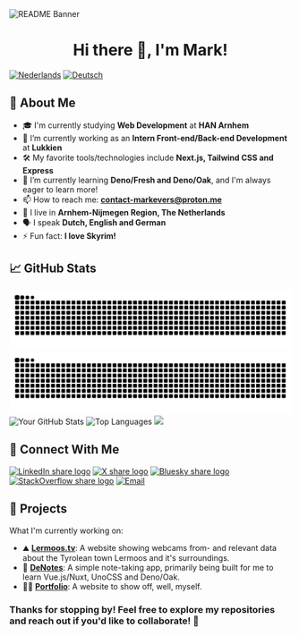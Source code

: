 <img src="/public/images/readme_banner.png" alt="README Banner">

<h1 align="center">Hi there 👋, I'm Mark!</h1>

[<img src="https://img.shields.io/badge/Nederlands%20🇳🇱-37a779?style=for-the-badge" alt="Nederlands">](https://github.com/markevers-dev/markevers-dev/blob/main/README_NL.md)
[<img src="https://img.shields.io/badge/Deutsch%20🇩🇪-37a779?style=for-the-badge" alt="Deutsch">](https://github.com/markevers-dev/markevers-dev/blob/main/README_DE.md)

## 🚀 About Me
- 🎓 I'm currently studying **Web Development** at **HAN Arnhem**
- 💼 I’m currently working as an **Intern Front-end/Back-end Development** at **Lukkien**
- 🛠️ My favorite tools/technologies include **Next.js, Tailwind CSS and Express**
- 🌱 I’m currently learning **Deno/Fresh and Deno/Oak**, and I'm always eager to learn more!
- 📫 How to reach me: **[contact-markevers@proton.me](mailto:contact-markevers@proton.me)**
- 📍 I live in **Arnhem-Nijmegen Region, The Netherlands**
- 🗣️ I speak **Dutch, English and German**
- ⚡ Fun fact: **I love Skyrim!**

## 📈 GitHub Stats
![GitHub Snake](https://raw.githubusercontent.com/markevers-dev/markevers-dev/snake/github-contribution-grid-snake-dark.svg#gh-dark-mode-only)
![GitHub Snake](https://raw.githubusercontent.com/markevers-dev/markevers-dev/snake/github-contribution-grid-snake.svg#gh-light-mode-only)
![Your GitHub Stats](https://github-readme-stats.vercel.app/api?username=markevers-dev&show_icons=true&theme=radical)
![Top Languages](https://github-readme-stats.vercel.app/api/top-langs/?username=markevers-dev&layout=compact&theme=radical)
![](https://komarev.com/ghpvc/?username=markevers-dev&label=Profile%20Visits&color=blue&style=for-the-badge)

## 🔗 Connect With Me

[<img src="https://upload.wikimedia.org/wikipedia/commons/e/e8/Linkedin-logo-blue-In-square-40px.png" alt="LinkedIn share logo" width="80">](https://www.linkedin.com/in/mark-evers-78069a19a)
[<img src="https://upload.wikimedia.org/wikipedia/commons/5/57/X_logo_2023_%28white%29.png" alt="X share logo" width="80">](https://x.com/dev_mark_e)
[<img src="https://upload.wikimedia.org/wikipedia/commons/7/7a/Bluesky_Logo.svg" alt="Bluesky share logo" width="80">]([https://x.com/dev_mark_e](https://bsky.app/profile/markevers-dev.bsky.social))
[<img src="https://upload.wikimedia.org/wikipedia/commons/e/ef/Stack_Overflow_icon.svg" alt="StackOverflow share logo" width="80">](https://stackoverflow.com/users/28817835/cryovenator)
[<img src="https://upload.wikimedia.org/wikipedia/commons/0/0c/ProtonMail_icon.svg" alt="Email" width="80">](mailto:contact-markevers@proton.me)

## 🌟 Projects
What I'm currently working on:
- ⛰ [**Lermoos.tv**](https://github.com/markevers-dev/lermoos.tv): A website showing webcams from- and relevant data about the Tyrolean town Lermoos and it's surroundings.
- 🦕 [**DeNotes**](https://github.com/markevers-dev/denotes): A simple note-taking app, primarily being built for me to learn Vue.js/Nuxt, UnoCSS and Deno/Oak.
- 🙋‍♂️ [**Portfolio**](https://github.com/markevers-dev/portfolio): A website to show off, well, myself.

### Thanks for stopping by! Feel free to explore my repositories and reach out if you'd like to collaborate! 🤝
